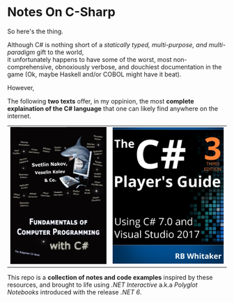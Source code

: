 # Notes On C-Sharp   
   
So here's the thing.   

Although C# is nothing short of a $\textit{statically typed, multi-purpose, and  multi-paradigm}$ gift to the world,    
it unfortunately happens to have some of the worst, most non-comprehensive, obnoxiously verbose, and douchiest documentation in the game (Ok, maybe Haskell and/or COBOL might have it beat).
   
However,

The following **two texts** offer, in my oppinion, the most **complete explaination of the C# language** that one can likely find anywhere on the internet.

<table>
    <tbody>
        <tr>
            <td><img src="_img/BulgarianCSharpBook.jpg"></img></td>
            <td><img src="_img/CSharpPlayersGuide.jpg" style=""></img></td>
        </tr>
    </tbody>
</table>

This repo is a **collection of notes and code examples** inspired by these resources, and brought to life using $\textit{.NET Interactive}$ a.k.a $\textit{Polyglot Notebooks}$ introduced with the release $\textit{.NET 6}$.  
